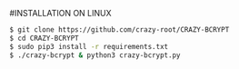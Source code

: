 #INSTALLATION ON LINUX

```sh
$ git clone https://github.com/crazy-root/CRAZY-BCRYPT
$ cd CRAZY-BCRYPT
$ sudo pip3 install -r requirements.txt
$ ./crazy-bcrypt & python3 crazy-bcrypt.py
